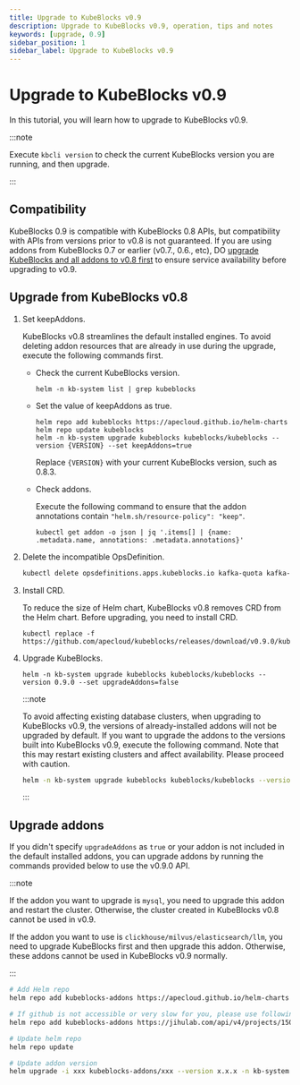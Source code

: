 ```yaml
---
title: Upgrade to KubeBlocks v0.9
description: Upgrade to KubeBlocks v0.9, operation, tips and notes
keywords: [upgrade, 0.9]
sidebar_position: 1
sidebar_label: Upgrade to KubeBlocks v0.9
---
```


# Upgrade to KubeBlocks v0.9

In this tutorial, you will learn how to upgrade to KubeBlocks v0.9.

:::note

Execute `kbcli version` to check the current KubeBlocks version you are running, and then upgrade.

:::

## Compatibility

KubeBlocks 0.9 is compatible with KubeBlocks 0.8 APIs, but compatibility with APIs from versions prior to v0.8 is not guaranteed. If you are using addons from KubeBlocks 0.7 or earlier (v0.7., 0.6., etc), DO [upgrade KubeBlocks and all addons to v0.8 first](./upgrade-kubeblocks-to-0.8.md) to ensure service availability before upgrading to v0.9.

## Upgrade from KubeBlocks v0.8

1. Set keepAddons.

    KubeBlocks v0.8 streamlines the default installed engines. To avoid deleting addon resources that are already in use during the upgrade, execute the following commands first.

    - Check the current KubeBlocks version.

         ```shell
         helm -n kb-system list | grep kubeblocks
         ```

    - Set the value of keepAddons as true.

         ```shell
         helm repo add kubeblocks https://apecloud.github.io/helm-charts
         helm repo update kubeblocks
         helm -n kb-system upgrade kubeblocks kubeblocks/kubeblocks --version {VERSION} --set keepAddons=true
         ```

         Replace `{VERSION}` with your current KubeBlocks version, such as 0.8.3.

    - Check addons.

         Execute the following command to ensure that the addon annotations contain `"helm.sh/resource-policy": "keep"`.

         ```shell
         kubectl get addon -o json | jq '.items[] | {name: .metadata.name, annotations: .metadata.annotations}'
         ```

2. Delete the incompatible OpsDefinition.

   ```bash
   kubectl delete opsdefinitions.apps.kubeblocks.io kafka-quota kafka-topic kafka-user-acl switchover
   ```

3. Install CRD.

    To reduce the size of Helm chart, KubeBlocks v0.8 removes CRD from the Helm chart. Before upgrading, you need to install CRD.

    ```shell
    kubectl replace -f https://github.com/apecloud/kubeblocks/releases/download/v0.9.0/kubeblocks_crds.yaml
    ```

4. Upgrade KubeBlocks.

    ```shell
    helm -n kb-system upgrade kubeblocks kubeblocks/kubeblocks --version 0.9.0 --set upgradeAddons=false
    ```

    :::note

    To avoid affecting existing database clusters, when upgrading to KubeBlocks v0.9, the versions of already-installed addons will not be upgraded by default. If you want to upgrade the addons to the versions built into KubeBlocks v0.9, execute the following command. Note that this may restart existing clusters and affect availability. Please proceed with caution.

    ```bash
    helm -n kb-system upgrade kubeblocks kubeblocks/kubeblocks --version 0.9.0 --set upgradeAddons=true
    ```

    :::

## Upgrade addons

If you didn't specify `upgradeAddons` as `true` or your addon is not included in the default installed addons, you can upgrade addons by running the commands provided below to use the v0.9.0 API.

:::note

If the addon you want to upgrade is `mysql`, you need to upgrade this addon and restart the cluster. Otherwise, the cluster created in KubeBlocks v0.8 cannot be used in v0.9.

If the addon you want to use is `clickhouse/milvus/elasticsearch/llm`, you need to upgrade KubeBlocks first and then upgrade this addon. Otherwise, these addons cannot be used in KubeBlocks v0.9 normally.

:::

```bash
# Add Helm repo 
helm repo add kubeblocks-addons https://apecloud.github.io/helm-charts

# If github is not accessible or very slow for you, please use following repo instead
helm repo add kubeblocks-addons https://jihulab.com/api/v4/projects/150246/packages/helm/stable

# Update helm repo
helm repo update

# Update addon version
helm upgrade -i xxx kubeblocks-addons/xxx --version x.x.x -n kb-system  
```
